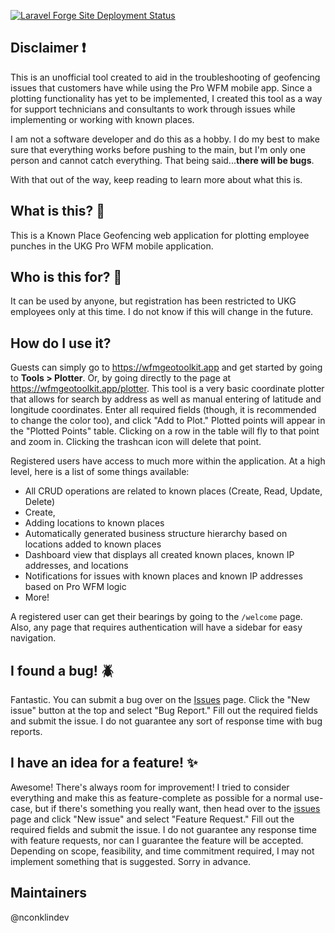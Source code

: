 [![Laravel Forge Site Deployment Status](https://img.shields.io/endpoint?url=https%3A%2F%2Fforge.laravel.com%2Fsite-badges%2Fff5db798-80ab-4dd1-bf00-2b6122c379ea%3Flabel%3D1&style=flat-square)](https://forge.laravel.com/servers/928378/sites/2748508)

## Disclaimer ❗

This is an unofficial tool created to aid in the troubleshooting of geofencing issues that customers have while using
the Pro WFM mobile app. Since a plotting functionality has yet to be implemented, I created this tool as a way for
support technicians and consultants to work through issues while implementing or working with known places.

I am not a software developer and do this as a hobby. I do my best to make sure that everything works before pushing to
the main, but I'm only one person and cannot catch everything. That being said...**there will be bugs**.

With that out of the way, keep reading to learn more about what this is.

## What is this? 🤔

This is a Known Place Geofencing web application for plotting employee punches in the UKG Pro WFM mobile application.

## Who is this for? 🧩

It can be used by anyone, but registration has been restricted to UKG employees only at this time. I do not know if this
will change in the future.

## How do I use it?

Guests can simply go to https://wfmgeotoolkit.app and get started by going to **Tools > Plotter**. Or, by going directly
to the page at https://wfmgeotoolkit.app/plotter. This tool is a very
basic coordinate
plotter that allows for search by address as well as manual entering of latitude and longitude coordinates. Enter all
required fields (though, it is recommended to change the color too), and click "Add to Plot." Plotted points will appear
in the "Plotted Points" table. Clicking on a row in the table will fly to that point and zoom in. Clicking the trashcan
icon will delete that point.

Registered users have access to much more within the application. At a high level, here is a list of some things
available:

- All CRUD operations are related to known places (Create, Read, Update, Delete)
- Create,
- Adding locations to known places
- Automatically generated business structure hierarchy based on locations added to known places
- Dashboard view that displays all created known places, known IP addresses, and locations
- Notifications for issues with known places and known IP addresses based on Pro WFM logic
- More!

A registered user can get their bearings by going to the `/welcome` page. Also, any page that requires authentication
will have a sidebar for easy navigation.

## I found a bug! 🪲

Fantastic. You can submit a bug over on the [Issues](https://github.com/nconklindev/wfm-geo-toolkit/issues) page. Click
the "New issue" button at the top and select "Bug Report." Fill out the required fields and submit the issue. I do not
guarantee any sort of response time with bug reports.

## I have an idea for a feature! ✨

Awesome! There's always room for improvement! I tried to consider everything and make this as feature-complete as
possible for a normal use-case, but if there's something you really want, then head over to
the [issues](https://github.com/nconklindev/wfm-geo-toolkit/issues) page and click "New issue" and select "Feature
Request." Fill out the required fields and submit the issue. I do not guarantee any response time with feature requests,
nor can I guarantee the feature will be accepted. Depending on scope, feasibility, and time commitment required, I may
not implement something that is suggested. Sorry in advance.

## Maintainers

@nconklindev
